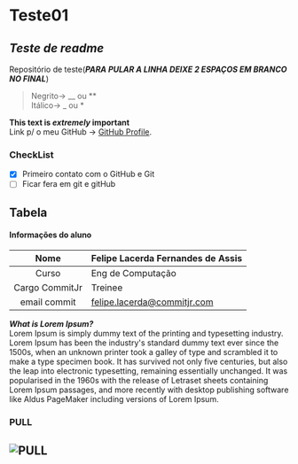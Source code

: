 # Teste01
## ***Teste de readme***
Repositório de teste(***PARA PULAR A LINHA DEIXE 2 ESPAÇOS EM BRANCO NO FINAL***)  
>Negrito->  __ ou **  
>Itálico-> _ ou * 
>
**This text is _extremely_ important**  
Link p/ o meu GitHub -> [GitHub Profile](https://github.com/FelipeLacerda500).  
### CheckList
- [x] Primeiro contato com o GitHub e Git
- [ ] Ficar fera em git e gitHub
## Tabela
#### Informações do aluno
| __Nome__  | __Felipe Lacerda Fernandes de Assis__  |
|:-------:|-------------------------|
| Curso | Eng de Computação |
| Cargo CommitJr |   Treinee   |
| email commit|<felipe.lacerda@commitjr.com>|
  
***What is Lorem Ipsum?***  
Lorem Ipsum is simply dummy text of the printing and typesetting industry. Lorem Ipsum has been the industry's standard dummy text ever since the 1500s, when an unknown printer took a galley of type and scrambled it to make a type specimen book. It has survived not only five centuries, but also the leap into electronic typesetting, remaining essentially unchanged. It was popularised in the 1960s with the release of Letraset sheets containing Lorem Ipsum passages, and more recently with desktop publishing software like Aldus PageMaker including versions of Lorem Ipsum.  
### PULL  
![PULL](https://c.tenor.com/uHlkZ5Z-lq0AAAAi/minecraft-blue.gif "Olha a PULL dançando")
---





